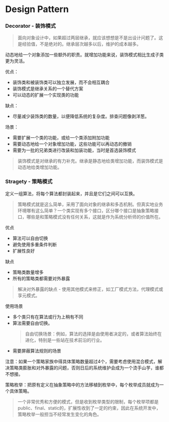 # Design Pattern







### Decorator - 装饰模式

> 面向对象设计中，如果超过两层继承，就应该想想是不是出设计问题了。这是经验值，不是绝对的。继承层次越多以后，维护的成本越多。

动态地给一个对象添加一些额外的职责。就增加功能来说，装饰模式相比生成子类更为灵活。


优点：
* 装饰类和被装饰类可以独立发展，而不会相互耦合
* 装饰模式是继承关系的一个替代方案
* 可以动态的扩展一个实现类的功能

缺点：
* 尽量减少装饰类的数量，以便降低系统的复杂度。排查问题像剥洋葱。

场景：
* 需要扩展一个类的功能，或给一个类添加附加功能
* 需要动态地给一个对象增加功能，这些功能可以再动态的撤销
* 需要为一批的兄弟类进行改装和加装功能，当时是首选装饰模式

> 装饰模式是对继承的有力补充。继承是静态地给类增加功能，而装饰模式是动态地给类增加功能。


### Stragety - 策略模式

定义一组算法，将每个算法都封装起来，并且是它们之间可以互换。

> 策略模式就是这么简单，采用了面向对象的继承和多态机制。但真实地业务环境哪有这么简单？一个类实现有多个接口，区分哪个接口是抽象策略接口，哪些是和策略模式没有任何关系，这就是作为系统分析师的价值所在。

优点
* 算法可以自由切换
* 避免使用多重条件判断
* 扩展性良好

缺点
* 策略类数量增多
* 所有的策略类都需要对外暴露

> 解决对外暴露的缺点 - 使用其他模式来修正，如工厂模式方法，代理模式或享元模式。


使用场景
* 多个类只有在算法或行为上稍有不同
* 算法需要自由切换。
  > 自由切换场景：例如，算法的选择是由使用者决定的，或者算法始终在进化，特别是一些站在技术前沿的行业。
* 需要屏蔽算法规则的场景

注意：如果一个策略家族中得具体策略数量超过4个，需要考虑使用混合模式，解决策略类膨胀和对外暴露的问题，否则日后的系统维护会成为一个烫手山芋，谁都不想接。


策略枚举：把原有定义在抽象策略中的方法移植到枚举中，每个枚举成员就成为一个具体策略。
> 一个非常优秀和方便的模式，但是收到枚举类型的限制，每个枚举项都是public、final、static的，扩展性收到了一定的约束，因此在系统开发中，策略枚举一般担当不经常发生变化的角色。






